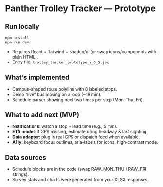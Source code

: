 # Panther Trolley Tracker — Prototype

## Run locally
```bash
npm install
npm run dev
```
- Requires React + Tailwind + shadcn/ui (or swap icons/components with plain HTML).
- Entry file: `trolley_tracker_prototype_v_0_5.jsx`

## What’s implemented
- Campus-shaped route polyline with 8 labeled stops.
- Demo “live” bus moving on a loop (~18 min).
- Schedule parser showing next two times per stop (Mon–Thu, Fri).

## What to add next (MVP)
- **Notifications**: watch a stop + lead time (e.g., 5 min).
- **ETA model**: if GPS missing, estimate using headway & last sighting.
- **Data adapter**: plug in real GPS or dispatch feed when available.
- **A11y**: keyboard focus outlines, aria-labels for icons, high-contrast mode.

## Data sources
- Schedule blocks are in the code (swap RAW_MON_THU / RAW_FRI strings).
- Survey stats and charts were generated from your XLSX responses.
